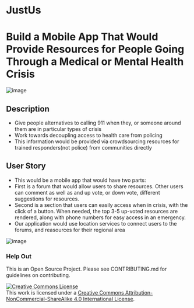 # JustUs
# Build a Mobile App That Would Provide Resources for People Going Through a Medical or Mental Health Crisis

![image](https://cloud.githubusercontent.com/assets/6962945/19588815/0c66389a-971d-11e6-890c-bbaf1d739fa4.png)

## Description
- Give people alternatives to calling 911 when they, or someone around them are in particular types of crisis
- Work towards decoupling access to health care from policing
- This information would be provided via crowdsourcing resources for trained responders(not police) from communities directly

## User Story
- This would be a mobile app that would have two parts:
- First is a forum that would allow users to share resources. Other users can comment as well as and up vote, or down vote, different suggestions for resources.
- Second is a section that users can easily access when in crisis, with the click of a button. When needed, the top 3-5 up-voted resources are rendered, along with phone numbers for easy access in an emergency.
- Our application would use location services to connect users to the forums, and reasources for their regional area

![image](https://cloud.githubusercontent.com/assets/6962945/19588862/602af254-971d-11e6-92ea-c24f4a67551c.png)

### Help Out

This is an Open Source Project. Please see CONTRIBUTING.md for guidelines on contributing.

<!-- LICENSE -->

<a rel="license" href="http://creativecommons.org/licenses/by-nc-sa/4.0/"><img alt="Creative Commons License" style="border-width:0" src="https://i.creativecommons.org/l/by-nc-sa/4.0/80x15.png" /></a>
<br />This work is licensed under a <a rel="license" href="http://creativecommons.org/licenses/by-nc-sa/4.0/">Creative Commons Attribution-NonCommercial-ShareAlike 4.0 International License</a>.
